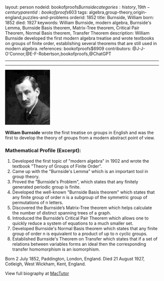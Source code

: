 layout: person
nodeid: bookofproofs$Burnside
categories: history,19th-century
parentid: bookofproofs$603
tags: algebra,group-theory,origin-england,puzzles-and-problems
orderid: 1852
title: Burnside, William
born: 1852
died: 1927
keywords: William Burnside, modern algebra, Burnside's Lemma, Burnside Basis theorem, Matrix-Tree theorem, Critical Pair Theorem, Normal Basis theorem, Transfer Theorem
description: William Burnside developed the first modern algebra treatise and wrote textbooks on groups of finite order, establishing several theorems that are still used in modern algebra.
references: bookofproofs$6909
contributors: @J-J-O'Connor,@E-F-Robertson,bookofproofs,@ChatGPT

---



---

![Burnside.jpg](https://github.com/bookofproofs/bookofproofs.github.io/blob/main/_sources/_assets/images/portraits/Burnside.jpg?raw=true)

**William Burnside** wrote the first treatise on groups in English and was the first to develop the theory of groups from a modern abstract point of view.

### Mathematical Profile (Excerpt):
1. Developed the first topic of "modern algebra" in 1902 and wrote the textbook "Theory of Groups of Finite Order".
2. Came up with the "Burnside's Lemma" which is an important tool in group theory.
3. Proved the "Burnside's Problem", which states that any finitely generated periodic group is finite.
4. Developed the well-known "Burnside Basis theorem" which states that any finite group of order n is a subgroup of the symmetric group of permutations of n letters.
5. Discovered the Burnside’s Matrix-Tree theorem which helps calculate the number of distinct spanning trees of a graph.
6. Introduced the Burnside’s Critical Pair Theorem which allows one to quickly reduce a system of equations to a much smaller set.
7. Developed Burnside's Normal Basis theorem which states that any finite group of order n is equivalent to a product of up to n cyclic groups.
8. Established Burnside's Theorem on Transfer which states that if a set of relations between variables forms an ideal then the corresponding transfer homomorphism is an isomorphism.

Born 2 July 1852, Paddington, London, England. Died 21 August 1927, Cotleigh, West Wickham, Kent, England.

View full biography at [MacTutor](https://mathshistory.st-andrews.ac.uk/Biographies/Burnside/)
